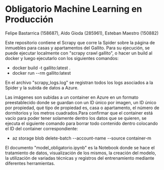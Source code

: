 # Obligatorio Machine Learning en Producción

Felipe Bastarrica (158687), Aldo Gioda (285961), Esteban Maestro (150882)

Este repositorio contiene el Scrapy que corre la Spider sobre la página de inmuebles para casas y apartamentos del Gallito. Para su ejecución, se puede ejecutar localmente con "scrapy crawl gallito", o hacer un build al docker y luego ejecutarlo con los siguientes comandos:

* docker build -t gallito:latest .  
* docker run --rm gallito:latest   

En el archivo "scrapy_logs.log" se registran todos los logs asociados a la Spider y la subida de datos a Azure.

Las imágenes son subidas a un container en Azure en un formato preestablecido donde se guardan con un ID único por imagen, un ID único por propiedad, qué tipo de propiedad es, casa o apartamento, el número de dormitorios y los metros cuadrados.Para confirmar que el container está vacío para poder tener solamente dentro los datos que se quieren, se ejecuta el siguiente comando para borrar todo contenido  dentro colocando el ID del container correspondiente: 

* az storage blob delete-batch --account-name <CONTAINER> --source container-m

El documento "model_obligatorio.ipynb" es la Notebook donde se hace el tratamiento de datos, visualización de los mismos, la creación del modelo, la utilización de variadas técnicas y registros del entrenamiento mediante diferentes herramientas. 

